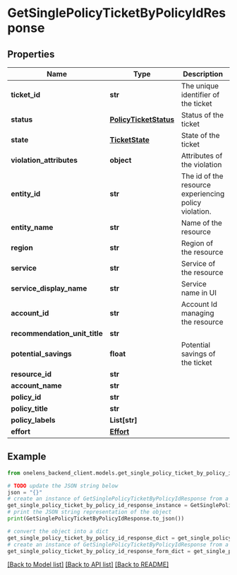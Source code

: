 # GetSinglePolicyTicketByPolicyIdResponse


## Properties

Name | Type | Description | Notes
------------ | ------------- | ------------- | -------------
**ticket_id** | **str** | The unique identifier of the ticket | 
**status** | [**PolicyTicketStatus**](PolicyTicketStatus.md) | Status of the ticket | 
**state** | [**TicketState**](TicketState.md) | State of the ticket | 
**violation_attributes** | **object** | Attributes of the violation | 
**entity_id** | **str** | The id of the resource experiencing policy violation. | 
**entity_name** | **str** | Name of the resource | 
**region** | **str** | Region of the resource | 
**service** | **str** | Service of the resource | 
**service_display_name** | **str** | Service name in UI | 
**account_id** | **str** | Account Id managing the resource | 
**recommendation_unit_title** | **str** |  | [optional] 
**potential_savings** | **float** | Potential savings of the ticket | 
**resource_id** | **str** |  | [optional] 
**account_name** | **str** |  | [optional] 
**policy_id** | **str** |  | [optional] 
**policy_title** | **str** |  | [optional] 
**policy_labels** | **List[str]** |  | [optional] 
**effort** | [**Effort**](Effort.md) |  | [optional] 

## Example

```python
from onelens_backend_client.models.get_single_policy_ticket_by_policy_id_response import GetSinglePolicyTicketByPolicyIdResponse

# TODO update the JSON string below
json = "{}"
# create an instance of GetSinglePolicyTicketByPolicyIdResponse from a JSON string
get_single_policy_ticket_by_policy_id_response_instance = GetSinglePolicyTicketByPolicyIdResponse.from_json(json)
# print the JSON string representation of the object
print(GetSinglePolicyTicketByPolicyIdResponse.to_json())

# convert the object into a dict
get_single_policy_ticket_by_policy_id_response_dict = get_single_policy_ticket_by_policy_id_response_instance.to_dict()
# create an instance of GetSinglePolicyTicketByPolicyIdResponse from a dict
get_single_policy_ticket_by_policy_id_response_form_dict = get_single_policy_ticket_by_policy_id_response.from_dict(get_single_policy_ticket_by_policy_id_response_dict)
```
[[Back to Model list]](../README.md#documentation-for-models) [[Back to API list]](../README.md#documentation-for-api-endpoints) [[Back to README]](../README.md)


